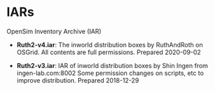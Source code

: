 # IARs

OpenSim Inventory Archive (IAR)

* **Ruth2-v4.iar**: The inworld distribution boxes by RuthAndRoth on OSGrid.
  All contents are full permissions. Prepared 2020-09-02

* **Ruth2-v3.iar**: IAR of inworld distribution boxes by Shin Ingen from ingen-lab.com:8002
Some permission changes on scripts, etc to improve distribution. Prepared 2018-12-29
